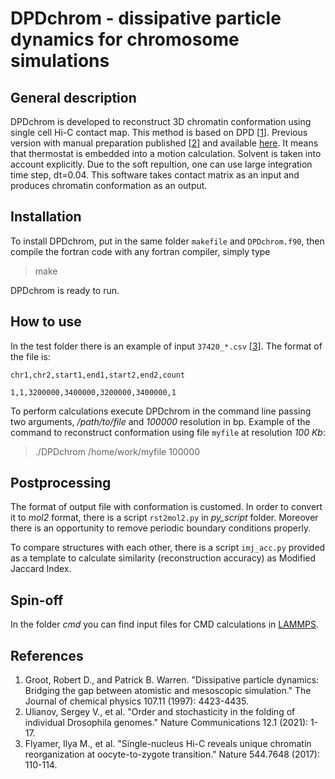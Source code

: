 # DPDchrom - dissipative particle dynamics for chromosome simulations

## General description

DPDchrom is developed to reconstruct 3D chromatin conformation using single cell Hi-C contact map. This method is based on DPD [[1](#references)]. Previous version with manual preparation published [[2](#references)] and available [here](https://github.com/polly-code/DPD_withRemovingBonds). It means that thermostat is embedded into a motion calculation. Solvent is taken into account explicitly. Due to the soft repultion, one can use large integration time step, dt=0.04. This software takes contact matrix as an input and produces chromatin conformation as an output.

## Installation

To install DPDchrom, put in the same folder `makefile` and `DPDchrom.f90`, then compile the fortran code with any fortran compiler, simply type 
> make

DPDchrom is ready to run.

## How to use

In the test folder there is an example of input `37420_*.csv` [[3](#references)]. The format of the file is: 

`chr1,chr2,start1,end1,start2,end2,count`

`1,1,3200000,3400000,3200000,3400000,1`

To perform calculations execute DPDchrom in the command line passing two arguments, _/path/to/file_ and _100000_ resolution in bp. Example of the command to reconstruct conformation using file `myfile` at resolution _100 Kb_:

> ./DPDchrom /home/work/myfile 100000

## Postprocessing

The format of output file with conformation is customed. In order to convert it to _mol2_ format, there is a script `rst2mol2.py` in _py_script_ folder. Moreover there is an opportunity to remove periodic boundary conditions properly.

To compare structures with each other, there is a script `imj_acc.py` provided as a template to calculate similarity (reconstruction accuracy) as Modified Jaccard Index.

## Spin-off

In the folder _cmd_ you can find input files for CMD calculations in [LAMMPS](https://github.com/lammps/lammps).

## References

1. Groot, Robert D., and Patrick B. Warren. "Dissipative particle dynamics: Bridging the gap between atomistic and mesoscopic simulation." The Journal of chemical physics 107.11 (1997): 4423-4435.
2. Ulianov, Sergey V., et al. "Order and stochasticity in the folding of individual Drosophila genomes." Nature Communications 12.1 (2021): 1-17.
3. Flyamer, Ilya M., et al. "Single-nucleus Hi-C reveals unique chromatin reorganization at oocyte-to-zygote transition." Nature 544.7648 (2017): 110-114.
